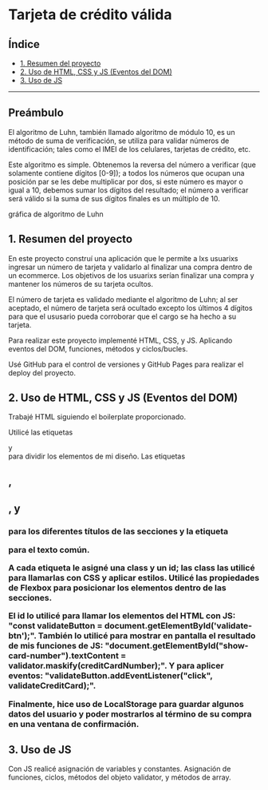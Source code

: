 # Tarjeta de crédito válida

## Índice

* [1. Resumen del proyecto](#1-resumen-del-proyecto)
* [2. Uso de HTML, CSS y JS (Eventos del DOM)](#2-uso-de-html-css-y-js-(eventos-del-dom))
* [3. Uso de JS](#3-uso-de-js)

***
## Preámbulo
El algoritmo de Luhn, también llamado algoritmo de módulo 10, es un método de suma de verificación, se utiliza para validar números de identificación; tales como el IMEI de los celulares, tarjetas de crédito, etc.

Este algoritmo es simple. Obtenemos la reversa del número a verificar (que solamente contiene dígitos [0-9]); a todos los números que ocupan una posición par se les debe multiplicar por dos, si este número es mayor o igual a 10, debemos sumar los dígitos del resultado; el número a verificar será válido si la suma de sus dígitos finales es un múltiplo de 10.

gráfica de algoritmo de Luhn

## 1. Resumen del proyecto

En este proyecto construí una aplicación que le permite a lxs usuarixs ingresar 
un número de tarjeta y validarlo al finalizar una compra dentro de un ecommerce. 
Los objetivos de los usuarixs serían finalizar una compra y mantener los números 
de su tarjeta ocultos. 

El número de tarjeta es validado mediante el algoritmo de Luhn; al ser aceptado,
el número de tarjeta será ocultado excepto los últimos 4 dígitos para que el ususario
pueda corroborar que el cargo se ha hecho a su tarjeta.

Para realizar este proyecto implementé HTML, CSS, y JS. 
Aplicando eventos del DOM, funciones, métodos y ciclos/bucles.

Usé GitHub para el control de versiones y GitHub Pages para realizar el deploy del proyecto.

## 2. Uso de HTML, CSS y JS (Eventos del DOM)
Trabajé HTML siguiendo el boilerplate proporcionado. 

Utilicé las etiquetas <section> y <div> para dividir los elementos de mi diseño.
Las etiquetas <h1>, <h2>, y <h3> para los diferentes títulos de las secciones y 
la etiqueta <p> para el texto común. 

A cada etiqueta le asigné una class y un id; las class las utilicé para llamarlas 
con CSS y aplicar estilos. Utilicé las propiedades de Flexbox para posicionar los elementos 
dentro de las secciones. 

El id lo utilicé para llamar los elementos del HTML con JS: 
"const validateButton = document.getElementById('validate-btn');".
También lo utilicé para mostrar en pantalla el resultado de mis funciones de JS: 
"document.getElementById("show-card-number").textContent = validator.maskify(creditCardNumber);". 
Y para aplicer eventos: 
"validateButton.addEventListener("click", validateCreditCard);".

Finalmente, hice uso de LocalStorage para guardar algunos datos del usuario y poder mostrarlos al término
de su compra en una ventana de confirmación.

## 3. Uso de JS 
Con JS realicé asignación de variables y constantes. Asignación de funciones, ciclos, métodos del objeto validator,
y métodos de array.

